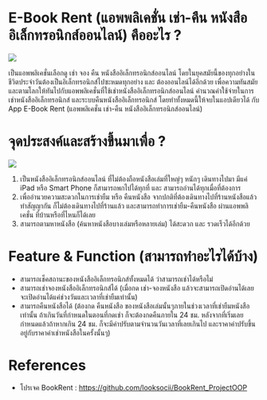 # E-Book Rent (แอพพลิเคชั่น เช่า-คืน หนังสืออิเล็กทรอนิกส์ออนไลน์) คืออะไร ?
<img src="https://scontent.fbkk5-1.fna.fbcdn.net/v/t31.0-8/13131637_557949064366198_1573193072416908804_o.png?_nc_cat=109&_nc_sid=8024bb&_nc_eui2=AeH2xrYg5nF_dIIgh6TXaA4fSMoTYrdTGP9IyhNit1MY_7fYmUHqnT2t1pmrjtJ-qGL_V2dTs5J-fhYKrmflJFZ9&_nc_ohc=gvxnaBawv-MAX_5n3-B&_nc_ht=scontent.fbkk5-1.fna&oh=300cf02b4171ad5626efb0e114ee764e&oe=5F632146">
<p>เป็นแอพพลิเคชั่นเลือกดู เช่า จอง คืน หนังสืออิเล็กทรอนิกส์ออนไลน์ โดยในยุคสมัยนี้ของทุกอย่างในชีวิตประจำวันต้องเป็นอิเล็กทรอนิกส์ไปซะหมดทุกอย่าง และ ต้องออนไลน์ได้อีกด้วย เพื่อความทันสมัยและตามโลกให้ทันไปกับแอพพลิเคชั่นที่ใช้เช่าหนังสืออิเล็กทรอนิกส์ออนไลน์ คำนวณค่าใช้จ่ายในการเช่าหนังสืออิเล็กทรอนิกส์ และระบบคืนหนังสืออิเล็กทรอนิกส์ โดยทำทั้งหมดนี้ให้จบในแอปเดียวได้ กับ App E-Book Rent (แอพพลิเคชั่น เช่า-คืน หนังสืออิเล็กทรอนิกส์ออนไลน์)</p>

# จุดประสงค์และสร้างขึ้นมาเพื่อ ?
<img src="https://www.tcijthai.com/office-tcij/headpicture/9148f1e041cf8d935b48f9aa20bc6458.jpg">
<ol>
    <li>เป็นหนังสืออิเล็กทรอนิกส์ออนไลน์ ที่ไม่ต้องถือหนังสือเล่มที่ใหญ่ๆ หนักๆ เดินทางไปมา มีแค่ iPad หรือ Smart Phone ก็สามารถพกไปได้ทุกที่ และ สามารถอ่านได้ทุกเมื่อที่ต้องการ</li>
    <li>เพื่ออำนวยความสะดวกในการเช่ายืม หรือ คืนหนังสือ จากปกติที่ต้องเดินทางไปที่ร้านหนังสือแล้วทำสัญญากัน ก็ไม่ต้องเดินทางไปที่ร้านแล้ว และสามารถทำการเช่ายืม-คืนหนังสือ ผ่านแอพพลิเคชั่น ที่บ้านหรือที่ไหนก็ได้เลย</li>
    <li>สามารถตามหาหนังสือ (ค้นหาหนังสือบางเล่มหรือหลายเล่ม) ได้สะดวก และ รวดเร็วได้อีกด้วย</li>
</ol>

# Feature & Function (สามารถทำอะไรได้บ้าง)
<ul>
    <li>สามารถเช็คสถานะของหนังสืออิเล็กทรอนิกส์ทั้งหมดได้ ว่าสามารถเช่าได้หรือไม่</li>
    <li>สามารถเช่าจองหนังสืออิเล็กทรอนิกส์ได้ (เมื่อกด เช่า-จองหนังสือ แล้วจะสามารถเปิดอ่านได้เลย จะเปิดอ่านได้แค่ช่วงวันและเวลาที่เช่ายืมเท่านั้น)</li>
    <li>สามารถคืนหนังสือได้ (ต้องกด คืนหนังสือ ของหนังสือเล่มนั้นๆภายในช่วงเวลาที่เช่ายืมหนังสือเท่านั้น ถ้าเกินวันที่กำหนดในตอนที่กดเช่า ก็จะต้องกดคืนภายใน 24 ชม. หลังจากที่เริ่มเลยกำหนดแล้วถ้าหากเกิน 24 ชม. ก็จะมีค่าปรับตามจำนวนวันเวลาที่เลยเกินไป และราคาค่าปรับขึ้นอยู่กับราคาค่าเช่าหนังสือในครั้งนั้นๆ)</li>
</ul>

# References
<ul>
    <li>โปรเจค BookRent : <a href="https://github.com/looksocii/BookRent_ProjectOOP">https://github.com/looksocii/BookRent_ProjectOOP</a></li>
</ul>